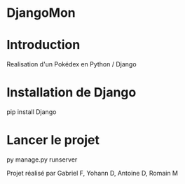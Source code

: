 # DjangoMon

# Introduction

Realisation d'un Pokédex en Python / Django

# Installation de Django
pip install Django

# Lancer le projet
py manage.py runserver

Projet réalisé par Gabriel F, Yohann D, Antoine D, Romain M